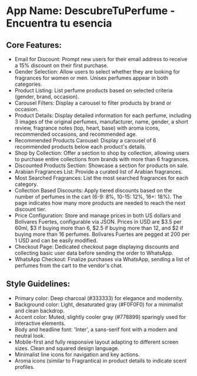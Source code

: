 # **App Name**: DescubreTuPerfume - Encuentra tu esencia

## Core Features:

- Email for Discount: Prompt new users for their email address to receive a 15% discount on their first purchase.
- Gender Selection: Allow users to select whether they are looking for fragrances for women or men. Unisex perfumes appear in both categories.
- Product Listing: List perfume products based on selected criteria (gender, brand, occasion).
- Carousel Filters: Display a carousel to filter products by brand or occasion.
- Product Details: Display detailed information for each perfume, including 3 images of the original perfumes, manufacturer, name, gender, a short review, fragrance notes (top, heart, base) with aroma icons, recommended occasions, and recommended age.
- Recommended Products Carousel: Display a carousel of 6 recommended products below each product's details.
- Shop by Collection: Offer a section to shop by collection, allowing users to purchase entire collections from brands with more than 6 fragrances.
- Discounted Products Section: Showcase a section for products on sale.
- Arabian Fragrances List: Provide a curated list of Arabian fragrances.
- Most Searched Fragrances: List the most searched fragrances for each category.
- Collection Based Discounts: Apply tiered discounts based on the number of perfumes in the cart (6-9: 8%, 10-15: 12%, 16+: 18%). The page indicates how many more products are needed to reach the next discount tier.
- Price Configuration: Store and manage prices in both US dollars and Bolívares Fuertes, configurable via JSON. Prices in USD are $3.5 per 60ml, $3 if buying more than 6, $2.5 if buying more than 12, and $2 if buying more than 16 perfumes. Bolívares Fuertes are pegged at 200 per 1 USD and can be easily modified.
- Checkout Page: Dedicated checkout page displaying discounts and collecting basic user data before sending the order to WhatsApp.
- WhatsApp Checkout: Finalize purchases via WhatsApp, sending a list of perfumes from the cart to the vendor's chat.

## Style Guidelines:

- Primary color: Deep charcoal (#333333) for elegance and modernity.
- Background color: Light, desaturated gray (#F0F0F0) for a minimalist and clean backdrop.
- Accent color: Muted, slightly cooler gray (#778899) sparingly used for interactive elements.
- Body and headline font: 'Inter', a sans-serif font with a modern and neutral look.
- Mobile-first and fully responsive layout adapting to different screen sizes. Clean and squared design language.
- Minimalist line icons for navigation and key actions.
- Aroma icons (similar to Fragrantica) in product details to indicate scent profiles.